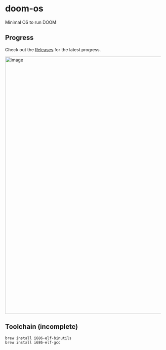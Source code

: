 # doom-os

Minimal OS to run DOOM

## Progress

Check out the [Releases](https://github.com/ebanner/doom-os/releases) for the latest progress.

<img width="1010" height="835" alt="image" src="https://github.com/user-attachments/assets/2b873ca7-2fc5-4e71-864e-600d733ac6eb" />

## Toolchain (incomplete)

```
brew install i686-elf-binutils
brew install i686-elf-gcc
```
